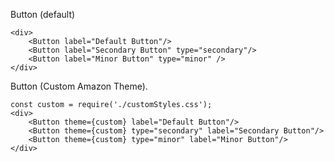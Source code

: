 Button (default)
``````
<div>
    <Button label="Default Button"/>
    <Button label="Secondary Button" type="secondary"/>
    <Button label="Minor Button" type="minor" />
</div>
``````

Button (Custom Amazon Theme).
``````
const custom = require('./customStyles.css');
<div>
    <Button theme={custom} label="Default Button"/>
    <Button theme={custom} type="secondary" label="Secondary Button"/>
    <Button theme={custom} type="minor" label="Minor Button"/>
</div>
``````